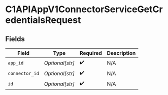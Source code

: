 # C1APIAppV1ConnectorServiceGetCredentialsRequest


## Fields

| Field              | Type               | Required           | Description        |
| ------------------ | ------------------ | ------------------ | ------------------ |
| `app_id`           | *Optional[str]*    | :heavy_check_mark: | N/A                |
| `connector_id`     | *Optional[str]*    | :heavy_check_mark: | N/A                |
| `id`               | *Optional[str]*    | :heavy_check_mark: | N/A                |